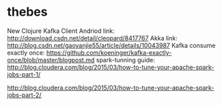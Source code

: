 # thebes
New Clojure Kafka Client
Andriod link: http://download.csdn.net/detail/cleopard/8417767
Akka link: http://blog.csdn.net/gaoyanjie55/article/details/10043987
Kafka consume exactly once: https://github.com/koeninger/kafka-exactly-once/blob/master/blogpost.md
spark-tunning guide: http://blog.cloudera.com/blog/2015/03/how-to-tune-your-apache-spark-jobs-part-1/

http://blog.cloudera.com/blog/2015/03/how-to-tune-your-apache-spark-jobs-part-2/
